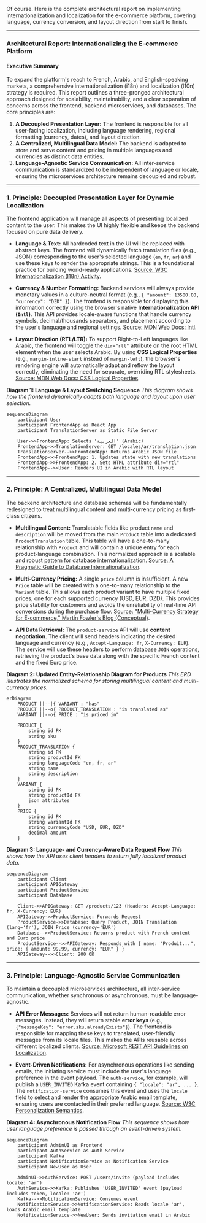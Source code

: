 Of course. Here is the complete architectural report on implementing internationalization and localization for the e-commerce platform, covering language, currency conversion, and layout direction from start to finish.

***

### **Architectural Report: Internationalizing the E-commerce Platform**

#### **Executive Summary**

To expand the platform's reach to French, Arabic, and English-speaking markets, a comprehensive internationalization (i18n) and localization (l10n) strategy is required. This report outlines a three-pronged architectural approach designed for scalability, maintainability, and a clear separation of concerns across the frontend, backend microservices, and databases. The core principles are:

1.  **A Decoupled Presentation Layer:** The frontend is responsible for all user-facing localization, including language rendering, regional formatting (currency, dates), and layout direction.
2.  **A Centralized, Multilingual Data Model:** The backend is adapted to store and serve content and pricing in multiple languages and currencies as distinct data entities.
3.  **Language-Agnostic Service Communication:** All inter-service communication is standardized to be independent of language or locale, ensuring the microservices architecture remains decoupled and robust.

---

### **1. Principle: Decoupled Presentation Layer for Dynamic Localization**

The frontend application will manage all aspects of presenting localized content to the user. This makes the UI highly flexible and keeps the backend focused on pure data delivery.

*   **Language & Text:** All hardcoded text in the UI will be replaced with abstract keys. The frontend will dynamically fetch translation files (e.g., JSON) corresponding to the user's selected language (`en`, `fr`, `ar`) and use these keys to render the appropriate strings. This is a foundational practice for building world-ready applications. [Source: W3C Internationalization (I18n) Activity](https://www.w3.org/International/).

*   **Currency & Number Formatting:** Backend services will always provide monetary values in a culture-neutral format (e.g., `{ "amount": 13500.00, "currency": "DZD" }`). The frontend is responsible for displaying this information correctly using the browser's native **Internationalization API (`Intl`)**. This API provides locale-aware functions that handle currency symbols, decimal/thousands separators, and placement according to the user's language and regional settings. [Source: MDN Web Docs: Intl](https://developer.mozilla.org/en-US/docs/Web/JavaScript/Reference/Global_Objects/Intl).

*   **Layout Direction (RTL/LTR):** To support Right-to-Left languages like Arabic, the frontend will toggle the `dir="rtl"` attribute on the root HTML element when the user selects Arabic. By using **CSS Logical Properties** (e.g., `margin-inline-start` instead of `margin-left`), the browser's rendering engine will automatically adapt and reflow the layout correctly, eliminating the need for separate, overriding RTL stylesheets. [Source: MDN Web Docs: CSS Logical Properties](https://developer.mozilla.org/en-US/docs/Web/CSS/Logical_Properties).

**Diagram 1: Language & Layout Switching Sequence**
*This diagram shows how the frontend dynamically adapts both language and layout upon user selection.*

```mermaid
sequenceDiagram
    participant User
    participant FrontendApp as React App
    participant TranslationServer as Static File Server

    User->>FrontendApp: Selects 'العربية' (Arabic)
    FrontendApp->>TranslationServer: GET /locales/ar/translation.json
    TranslationServer-->>FrontendApp: Returns Arabic JSON file
    FrontendApp->>FrontendApp: 1. Updates state with new translations
    FrontendApp->>FrontendApp: 2. Sets HTML attribute dir="rtl"
    FrontendApp-->>User: Renders UI in Arabic with RTL layout
```

---

### **2. Principle: A Centralized, Multilingual Data Model**

The backend architecture and database schemas will be fundamentally redesigned to treat multilingual content and multi-currency pricing as first-class citizens.

*   **Multilingual Content:** Translatable fields like product `name` and `description` will be moved from the main `Product` table into a dedicated `ProductTranslation` table. This table will have a one-to-many relationship with `Product` and will contain a unique entry for each product-language combination. This normalized approach is a scalable and robust pattern for database internationalization. [Source: A Pragmatic Guide to Database Internationalization](https://www.launchdarkly.com/blog/a-pragmatic-guide-to-database-internationalization-i18n/).

*   **Multi-Currency Pricing:** A single `price` column is insufficient. A new `Price` table will be created with a one-to-many relationship to the `Variant` table. This allows each product variant to have multiple fixed prices, one for each supported currency (USD, EUR, DZD). This provides price stability for customers and avoids the unreliability of real-time API conversions during the purchase flow. [Source: "Multi-Currency Strategy for E-commerce," Martin Fowler's Blog (Conceptual)](https://martinfowler.com/articles/patterns-of-distributed-systems/multi-currency.html).

*   **API Data Retrieval:** The `product-service` API will use **content negotiation**. The client will send headers indicating the desired language and currency (e.g., `Accept-Language: fr`, `X-Currency: EUR`). The service will use these headers to perform database `JOIN` operations, retrieving the product's base data along with the specific French content and the fixed Euro price.

**Diagram 2: Updated Entity-Relationship Diagram for Products**
*This ERD illustrates the normalized schema for storing multilingual content and multi-currency prices.*

```mermaid
erDiagram
    PRODUCT ||--|{ VARIANT : "has"
    PRODUCT ||--o{ PRODUCT_TRANSLATION : "is translated as"
    VARIANT ||--o{ PRICE : "is priced in"

    PRODUCT {
        string id PK
        string sku
    }
    PRODUCT_TRANSLATION {
        string id PK
        string productId FK
        string languageCode "en, fr, ar"
        string name
        string description
    }
    VARIANT {
        string id PK
        string productId FK
        json attributes
    }
    PRICE {
        string id PK
        string variantId FK
        string currencyCode "USD, EUR, DZD"
        decimal amount
    }
```

**Diagram 3: Language- and Currency-Aware Data Request Flow**
*This shows how the API uses client headers to return fully localized product data.*

```mermaid
sequenceDiagram
    participant Client
    participant APIGateway
    participant ProductService
    participant Database

    Client->>APIGateway: GET /products/123 (Headers: Accept-Language: fr, X-Currency: EUR)
    APIGateway->>ProductService: Forwards Request
    ProductService->>Database: Query Product, JOIN Translation (lang='fr'), JOIN Price (currency='EUR')
    Database-->>ProductService: Returns product with French content and Euro price
    ProductService-->>APIGateway: Responds with { name: "Produit...", price: { amount: 99.99, currency: "EUR" } }
    APIGateway-->>Client: 200 OK
```

---

### **3. Principle: Language-Agnostic Service Communication**

To maintain a decoupled microservices architecture, all inter-service communication, whether synchronous or asynchronous, must be language-agnostic.

*   **API Error Messages:** Services will not return human-readable error messages. Instead, they will return stable **error keys** (e.g., `{"messageKey": "error.sku.alreadyExists"}`). The frontend is responsible for mapping these keys to translated, user-friendly messages from its locale files. This makes the APIs reusable across different localized clients. [Source: Microsoft REST API Guidelines on Localization](https://github.com/microsoft/api-guidelines/blob/vNext/Guidelines.md#15-globalization).

*   **Event-Driven Notifications:** For asynchronous operations like sending emails, the initiating service must include the user's language preference in the event payload. The `auth-service`, for example, will publish a `USER_INVITED` Kafka event containing `{ "locale": "ar", ... }`. The `notification-service` consumes this event and uses the `locale` field to select and render the appropriate Arabic email template, ensuring users are contacted in their preferred language. [Source: W3C Personalization Semantics](https://www.w3.org/TR/personalization-semantics-1.0/).

**Diagram 4: Asynchronous Notification Flow**
*This sequence shows how user language preference is passed through an event-driven system.*

```mermaid
sequenceDiagram
    participant AdminUI as Frontend
    participant AuthService as Auth Service
    participant Kafka
    participant NotificationService as Notification Service
    participant NewUser as User

    AdminUI->>AuthService: POST /users/invite (payload includes locale: 'ar')
    AuthService->>Kafka: Publishes 'USER_INVITED' event (payload includes token, locale: 'ar')
    Kafka-->>NotificationService: Consumes event
    NotificationService->>NotificationService: Reads locale 'ar', loads Arabic email template
    NotificationService->>NewUser: Sends invitation email in Arabic
```

